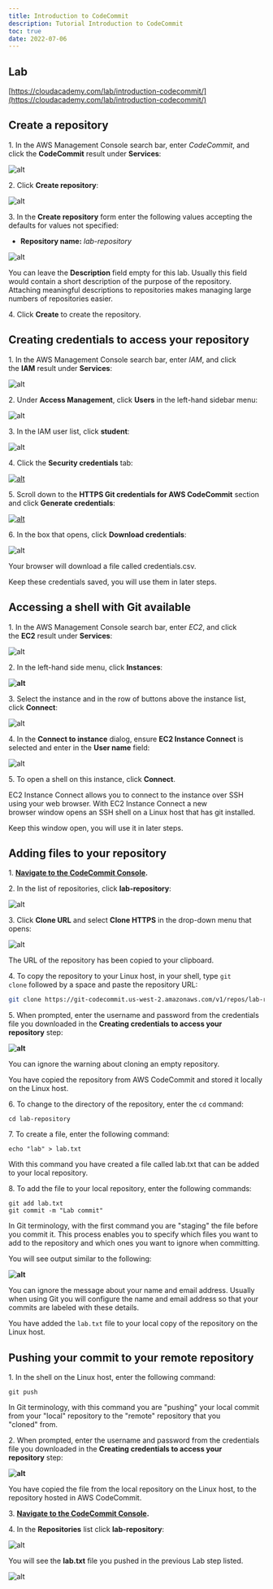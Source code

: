 ```yaml
---
title: Introduction to CodeCommit
description: Tutorial Introduction to CodeCommit
toc: true
date: 2022-07-06
---
```


## Lab

[https://cloudacademy.com/lab/introduction-codecommit/](https://cloudacademy.com/lab/introduction-codecommit/)

## Create a repository

1\. In the AWS Management Console search bar, enter _CodeCommit_, and click the **CodeCommit** result under **Services**:

![alt](https://assets.cloudacademy.com/bakery/media/uploads/blobid8-d6eda39e-5d7a-42f1-ba2a-9ff32adbe9b1.png)

2\. Click **Create repository**:

![alt](https://assets-stage.cloudacademy.com/bakery/media/uploads/content_engine/image-7bf4cd65-51d0-4c0e-a7d2-7e3bfc065eea.png)

3\. In the **Create repository** form enter the following values accepting the defaults for values not specified:

* **Repository name:** _lab-repository_

![alt](https://assets-stage.cloudacademy.com/bakery/media/uploads/blobid0-9888f6d9-4a8c-4026-9096-240ee81f6275.png)

You can leave the **Description** field empty for this lab. Usually this field would contain a short description of the purpose of the repository. Attaching meaningful descriptions to repositories makes managing large numbers of repositories easier.

4\. Click **Create** to create the repository.

## Creating credentials to access your repository

1. In the AWS Management Console search bar, enter _IAM_, and click the **IAM** result under **Services**:

![alt](https://assets.cloudacademy.com/bakery/media/uploads/blobid9-3fcae8c9-b895-431c-be7a-e07458a7c81e.png)

2\. Under **Access Management**, click **Users** in the left-hand sidebar menu:

![alt](https://assets-stage.cloudacademy.com/bakery/media/uploads/content_engine/image-c3071b07-262a-4ef6-bc9e-4dece2c76a74.png)

3\. In the IAM user list, click **student**:

![alt](https://assets-stage.cloudacademy.com/bakery/media/uploads/content_engine/image-65c97658-6123-414d-8cad-209aeb565aab.png)

4\. Click the **Security credentials** tab:

[![alt](https://assets-stage.cloudacademy.com/bakery/media/uploads/content_engine/image-197c67f0-5785-4d68-8eeb-d84658a0aae6.png)](https://console.aws.amazon.com/iam/home?region=us-west-2#/home)

5\. Scroll down to the **HTTPS Git credentials for AWS CodeCommit** section and click **Generate credentials**:

[![alt](https://assets-stage.cloudacademy.com/bakery/media/uploads/content_engine/image-953ff3aa-f6e4-455a-8d3b-dfba7dd83dca.png)](https://console.aws.amazon.com/iam/home?region=us-west-2#/home)

6\. In the box that opens, click **Download credentials**:

![alt](https://assets-stage.cloudacademy.com/bakery/media/uploads/content_engine/image-adbc3a7d-afeb-47a3-8fd9-8a8068b5bf83.png)

Your browser will download a file called credentials.csv.

Keep these credentials saved, you will use them in later steps.

## Accessing a shell with Git available

1. In the AWS Management Console search bar, enter _EC2_, and click the **EC2** result under **Services**:

![alt](https://assets.cloudacademy.com/bakery/media/uploads/blobid1-e2ff9b44-657e-4d4d-aff2-74567f20187f.png)

2\. In the left-hand side menu, click **Instances**:

****![alt](https://assets-stage.cloudacademy.com/bakery/media/uploads/blobid1-6b05c0d3-f28b-4f96-ba74-f784cc0e2626.png)****

3\. Select the instance and in the row of buttons above the instance list, click **Connect**:

![alt](https://assets.cloudacademy.com/bakery/media/uploads/content_engine/image-4c15bdaf-7ec0-4fe9-81a8-ab9a3483e32d.png)

4\. In the **Connect to instance** dialog, ensure **EC2 Instance Connect** is selected and enter in the **User name** field:

![alt](https://assets.cloudacademy.com/bakery/media/uploads/content_engine/image-bb014d99-7672-4ace-a009-12863be0eb26.png)

5\. To open a shell on this instance, click **Connect**.

EC2 Instance Connect allows you to connect to the instance over SSH using your web browser. With EC2 Instance Connect a new browser window opens an SSH shell on a Linux host that has git installed.

Keep this window open, you will use it in later steps.

## Adding files to your repository

1. **[Navigate to the CodeCommit Console](https://us-west-2.console.aws.amazon.com/codesuite/codecommit/home?region=us-west-2#).**

2\. In the list of repositories, click **lab-repository**:

![alt](https://assets-stage.cloudacademy.com/bakery/media/uploads/content_engine/image-55b0588f-4c7d-4487-a140-c4a4892fb0b4.png)

3\. Click **Clone URL** and select **Clone HTTPS** in the drop-down menu that opens:

![alt](https://assets-stage.cloudacademy.com/bakery/media/uploads/content_engine/image-81375aed-ab37-4800-8636-e99a0a392d6a.png)

The URL of the repository has been copied to your clipboard.

4\. To copy the repository to your Linux host, in your shell, type `git clone` followed by a space and paste the repository URL:

```sh
git clone https://git-codecommit.us-west-2.amazonaws.com/v1/repos/lab-repository
```

5\. When prompted, enter the username and password from the credentials file you downloaded in the **Creating credentials to access your repository** step:

****![alt](https://lh3.googleusercontent.com/9eEBVdyCjpcociiU9Y0RsR9Z_PjQD6yg5ohHrg0jotejGL86VC6WOsweyNp-2zrodQLnWsY04MvtVfqyNWC7DZupN7VEv3EbUK4h7jUX5mPTOoa5OYLfbKe0874T1SWielKHL1g0)****

You can ignore the warning about cloning an empty repository.

You have copied the repository from AWS CodeCommit and stored it locally on the Linux host.

6\. To change to the directory of the repository, enter the `cd` command:

```
cd lab-repository
```

7\. To create a file, enter the following command:

```
echo "lab" > lab.txt
```

With this command you have created a file called lab.txt that can be added to your local repository.

8. To add the file to your local repository, enter the following commands:

```
git add lab.txt
git commit -m "Lab commit"
```

In Git terminology, with the first command you are "staging" the file before you commit it. This process enables you to specify which files you want to add to the repository and which ones you want to ignore when committing.

You will see output similar to the following:

****![alt](https://lh4.googleusercontent.com/lGqymmh8MeAVku-0Cntb6jzs_2Xku8kM6km5GCkYmHHhTp6uDzmWLCCV4xnRyutTDRKPc8Y4neCdTC5iwHMK5A0Uurnh6UN97JCc8D7iBF8u7cgxq_3BAW1miqlypZkrW1mTVwkC)****

You can ignore the message about your name and email address. Usually when using Git you will configure the name and email address so that your commits are labeled with these details.

You have added the `lab.txt` file to your local copy of the repository on the Linux host.

## Pushing your commit to your remote repository

1\. In the shell on the Linux host, enter the following command:

```
git push
```

In Git terminology, with this command you are "pushing" your local commit from your "local" repository to the "remote" repository that you "cloned" from.

2\. When prompted, enter the username and password from the credentials file you downloaded in the **Creating credentials to access your repository** step:

****![alt](https://lh6.googleusercontent.com/UYGyBnynHu66kEeCDL47G1he_n1A6DyvZsY75Rfeg4aShqlO1a5I1HMlP3xCp74nRZjrhXsR0Fpnre2nQTNY3H2kgXyQ9Ao51pkLUfZynAWkVlDs8RmsAVhlVpGWEmR6Ix8DEuui)****

You have copied the file from the local repository on the Linux host, to the repository hosted in AWS CodeCommit.

3. **[Navigate to the CodeCommit Console](https://us-west-2.console.aws.amazon.com/codesuite/codecommit/home?region=us-west-2).**

4\. In the **Repositories** list click **lab-repository**:

![alt](https://assets-stage.cloudacademy.com/bakery/media/uploads/content_engine/image-55b0588f-4c7d-4487-a140-c4a4892fb0b4.png)

You will see the **lab.txt** file you pushed in the previous Lab step listed.

![alt](https://assets-stage.cloudacademy.com/bakery/media/uploads/content_engine/image-03c172f9-0828-437c-b0fc-6e351b7aa081.png)
